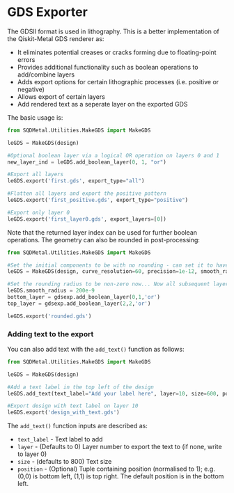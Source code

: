 # GDS Exporter

The GDSII format is used in lithography. This is a better implementation of the Qiskit-Metal GDS renderer as:

- It eliminates potential creases or cracks forming due to floating-point errors
- Provides additional functionality such as boolean operations to add/combine layers
- Adds export options for certain lithographic processes (i.e. positive or negative)
- Allows export of certain layers
- Add rendered text as a seperate layer on the exported GDS

The basic usage is:

```python
from SQDMetal.Utilities.MakeGDS import MakeGDS

leGDS = MakeGDS(design)

#Optional boolean layer via a logical OR operation on layers 0 and 1
new_layer_ind = leGDS.add_boolean_layer(0, 1, "or")

#Export all layers
leGDS.export('first.gds', export_type="all")

#Flatten all layers and export the positive pattern
leGDS.export('first_positive.gds', export_type="positive")

#Export only layer 0
leGDS.export('first_layer0.gds', export_layers=[0])
```

Note that the returned layer index can be used for further boolean operations. The geometry can also be rounded in post-processing:

```python
from SQDMetal.Utilities.MakeGDS import MakeGDS

#Set the initial components to be with no rounding - can set it to have some rounding if desired (in units of metres)
leGDS = MakeGDS(design, curve_resolution=60, precision=1e-12, smooth_radius=0)    #Use 60pts per quarter rotation and ensure enough precision to have nice rounded corners

#Set the rounding radius to be non-zero now... Now all subsequent layers will have a rounding of 200nm
leGDS.smooth_radius = 200e-9
bottom_layer = gdsexp.add_boolean_layer(0,1,'or')
top_layer = gdsexp.add_boolean_layer(2,2,'or')

leGDS.export('rounded.gds')
```

### Adding text to the export

You can also add text with the `add_text()` function as follows:

```python
from SQDMetal.Utilities.MakeGDS import MakeGDS

leGDS = MakeGDS(design)

#Add a text label in the top left of the design
leGDS.add_text(text_label="Add your label here", layer=10, size=600, position=(0.1, 0.9))

#Export design with text label on layer 10
leGDS.export('design_with_text.gds')
```

The `add_text()` function inputs are described as:
- `text_label` - Text label to add
- `layer` - (Defaults to 0) Layer number to export the text to (if none, write to layer 0)
- `size` - (defaults to 800) Text size
- `position` - (Optional) Tuple containing position (normalised to 1); e.g. (0,0) is bottom left, (1,1) is top right. The default position is in the bottom left.

